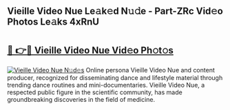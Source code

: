## Vieille Video Nue Le𝚊k𝚎d N𝚞𝚍e - Part-ZRc Vid𝚎o Photos Le𝚊ks 4xRnU

# <h2><a href="http://fbaiwi9.evod.top/?m=Vieille+Video+Nue">🔗 👉🔴 Vieille Video Nue Vid𝚎o Ph𝚘t𝚘s</a></h2>

[![Vieille Video Nue N𝚞d𝚎s](https://i.imgur.com/8V9OHl7.gif)](http://fbaiwi9.evod.top/?m=Vieille+Video+Nue)
Online persona Vieille Video Nue and content producer, recognized for disseminating dance and lifestyle material through trending dance routines and mini-documentaries. Vieille Video Nue, a respected public figure in the scientific community, has made groundbreaking discoveries in the field of medicine. 
